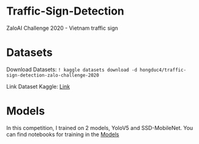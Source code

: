 # Traffic-Sign-Detection
ZaloAI Challenge 2020 - Vietnam traffic sign


# Datasets
Download Datasets: ```! kaggle datasets download -d hongduc4/traffic-sign-detection-zalo-challenge-2020 ```

Link Dataset Kaggle: [Link](www.kaggle.com/datasets/hongduc4/traffic-sign-detection-zalo-challenge-2020)

# Models
In this competition, I trained on 2 models, YoloV5 and SSD-MobileNet. You can find notebooks for training in the [Models](https://github.com/ducbvh)

